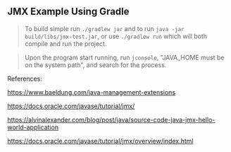 ## JMX Example Using Gradle

> To build simple run `./gradlew jar` and to run `java -jar build/libs/jmx-test.jar`, or use `./gradlew run` which will both compile and run the project.

> Upon the program start running, run `jconsole`, "JAVA_HOME must be on the system path", and search for the process.


References:

https://www.baeldung.com/java-management-extensions

https://docs.oracle.com/javase/tutorial/jmx/

https://alvinalexander.com/blog/post/java/source-code-java-jmx-hello-world-application

https://docs.oracle.com/javase/tutorial/jmx/overview/index.html